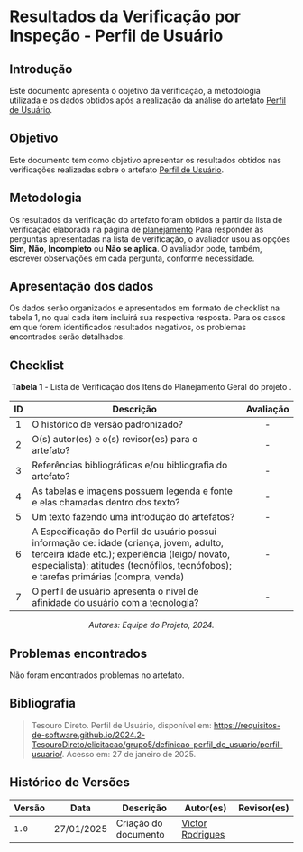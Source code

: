 # Resultados da Verificação por Inspeção - Perfil de Usuário

## Introdução

Este documento apresenta o objetivo da verificação, a metodologia utilizada e os dados obtidos após a realização da análise do artefato [Perfil de Usuário](../../../elicitacao/grupo5/definicao-perfil_de_usuario/perfil-usuario.md).

## Objetivo

Este documento tem como objetivo apresentar os resultados obtidos nas verificações realizadas sobre o artefato [Perfil de Usuário](../../../elicitacao/grupo5/definicao-perfil_de_usuario/perfil-usuario.md).

## Metodologia

Os resultados da verificação do artefato foram obtidos a partir da lista de verificação elaborada na página de [planejamento](../entrega2/planej2-e2.md) Para responder às perguntas apresentadas na lista de verificação, o avaliador usou as opções **Sim**, **Não**, **Incompleto** ou **Não se aplica**. O avaliador pode, também, escrever observações em cada pergunta, conforme necessidade.

## Apresentação dos dados

Os dados serão organizados e apresentados em formato de checklist na tabela 1, no qual cada item incluirá sua respectiva resposta. Para os casos em que forem identificados resultados negativos, os problemas encontrados serão detalhados.

## Checklist

<center>

**Tabela 1** - Lista de Verificação dos Itens do Planejamento Geral do projeto .

|        ID        | Descrição                                                                                                           | Avaliação  |
| :--------------: | ------------------------------------------------------------------------------------------------------------------- | :--------: | 
| 1 | O histórico de versão padronizado? | - |
| 2 | O(s) autor(es) e o(s) revisor(es) para o artefato? | - |
| 3 | Referências bibliográficas e/ou bibliografia do artefato? | - |
| 4 | As tabelas e imagens possuem legenda e fonte e elas chamadas dentro dos texto? | - |
| 5 | Um texto fazendo uma introdução do artefatos? | - |
| 6 | A Especificação do Perfil do usuário possui informação de: idade (criança, jovem, adulto, terceira idade etc.); experiência (leigo/ novato, especialista); atitudes (tecnófilos, tecnófobos); e tarefas primárias (compra, venda) | - |
| 7 | O perfil de usuário apresenta o nivel de afinidade do usuário com a tecnologia? | - |

_Autores: Equipe do Projeto, 2024._

</center>

## Problemas encontrados

Não foram encontrados problemas no artefato.

## Bibliografia

> Tesouro Direto. Perfil de Usuário, disponível em: https://requisitos-de-software.github.io/2024.2-TesouroDireto/elicitacao/grupo5/definicao-perfil_de_usuario/perfil-usuario/. Acesso em: 27 de janeiro de 2025.

## Histórico de Versões

| Versão  | Data | Descrição | Autor(es) | Revisor(es) |
| -------- | ------ | ------ | ---------- | ---------- |
| `1.0` | 27/01/2025 | Criação do documento  | [Victor Rodrigues](https://github.com/ViictorHugoo) |  |
